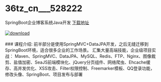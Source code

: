# 36tz_cn___528222
SpringBoot企业博客系统Java开发
[下载地址](http://www.36tz.cn/article/528222 "下载地址")
<br/></br>[![download](http://36tz.cn/muke_img/2019_10_1-133-300x167.png "下载地址")](http://www.36tz.cn/article/528222 "下载地址")
<br/></br>### 课程介绍:
前半部分是使用SpringMVC+DataJPA开发，之后无缝迁移到SpringBoot环境，适合很多企业的工作场景。
汇集大量高端技能，企业级项目实战：
Maven、SpringMVC、DataJPA、MySQL、Redis、FTP、Nginx、图像裁剪、盐值加密、SeaJS前端模块化、jQuery分页组件、网络爬虫、Ehcache缓存、高并发优化、XSS攻击、Filter权限控制、Freemarker模板、QQ登录功能，修改头像、SpringBoot、项目发布与部署


